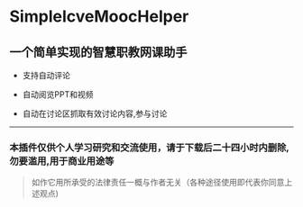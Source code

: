 # SimpleIcveMoocHelper

## 一个简单实现的智慧职教网课助手

* 支持自动评论

* 自动阅览PPT和视频

* 自动在讨论区抓取有效讨论内容,参与讨论


----

### **本插件仅供个人学习研究和交流使用，请于下载后二十四小时内删除,勿要滥用,用于商业用途等**

> 如作它用所承受的法律责任一概与作者无关（各种途径使用即代表你同意上述观点)